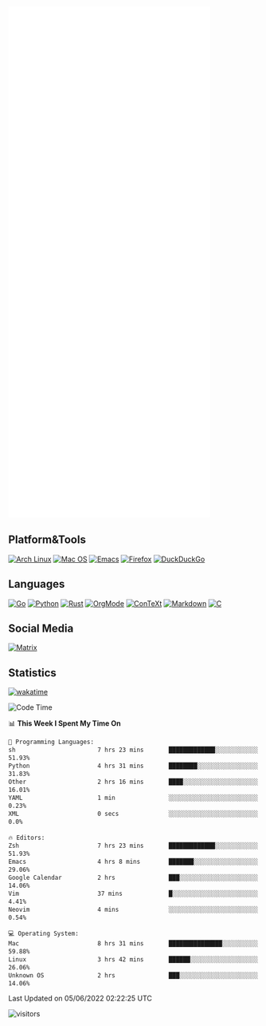 ![Metrics](https://github.com/SteamedFish/SteamedFish/blob/master/github-metrics.svg)

## Platform&Tools

[![Arch Linux](https://img.shields.io/badge/ArchLinux-1793D1?logo=arch-linux&logoColor=fff&style=flat-square)](https://archlinux.org/)
[![Mac OS](https://img.shields.io/badge/MacOS-000000?style=flat-square&logo=macos&logoColor=F0F0F0)](https://www.apple.com/macos/)
[![Emacs](https://img.shields.io/badge/Emacs-%237F5AB6.svg?&style=flat-square&logo=gnu-emacs&logoColor=white)](https://www.gnu.org/software/emacs/)
[![Firefox](https://img.shields.io/badge/Firefox-FF7139?style=flat-square&logo=Firefox-Browser&logoColor=white)](https://firefox.com/)
[![DuckDuckGo](https://img.shields.io/badge/DuckDuckGo-DE5833?style=flat-square&logo=DuckDuckGo&logoColor=white)](https://duckduckgo.com/)

## Languages

[![Go](https://img.shields.io/badge/Golang-%2300ADD8.svg?style=flat-square&logo=go&logoColor=white)](https://golang.org/)
[![Python](https://img.shields.io/badge/Python-3670A0?style=flat-square&logo=python&logoColor=ffdd54)](https://www.python.org/)
[![Rust](https://img.shields.io/badge/Rust-%23000000.svg?style=flat-square&logo=rust&logoColor=white)](https://www.rust-lang.org/)
[![OrgMode](https://img.shields.io/badge/OrgMode-%23000000.svg?style=flat-square&logo=org&logoColor=white)](https://orgmode.org/)
[![ConTeXt](https://img.shields.io/badge/ConTeXt-%23008080.svg?style=flat-square&logo=latex&logoColor=white)](https://contextgarden.net/)
[![Markdown](https://img.shields.io/badge/MarkDown-%23000000.svg?style=flat-square&logo=markdown&logoColor=white)](https://daringfireball.net/projects/markdown/)
[![C](https://img.shields.io/badge/C-%2300599C.svg?style=flat-square&logo=c&logoColor=white)](https://www.iso.org/standard/74528.html)

## Social Media

[![Matrix](https://img.shields.io/badge/SteamedFish-2CA5E0?style=social&logo=matrix&logoColor=black)](https://matrix.to/#/@i:steamedfish.org)

## Statistics
[![wakatime](https://wakatime.com/badge/user/168280d6-fcf2-4b4f-ad3a-dc4612f35b38.svg)](https://wakatime.com/@168280d6-fcf2-4b4f-ad3a-dc4612f35b38)

<!--START_SECTION:waka-->
![Code Time](http://img.shields.io/badge/Code%20Time-1%2C842%20hrs%2044%20mins-blue)

📊 **This Week I Spent My Time On** 

```text
💬 Programming Languages: 
sh                       7 hrs 23 mins       █████████████░░░░░░░░░░░░   51.93% 
Python                   4 hrs 31 mins       ████████░░░░░░░░░░░░░░░░░   31.83% 
Other                    2 hrs 16 mins       ████░░░░░░░░░░░░░░░░░░░░░   16.01% 
YAML                     1 min               ░░░░░░░░░░░░░░░░░░░░░░░░░   0.23% 
XML                      0 secs              ░░░░░░░░░░░░░░░░░░░░░░░░░   0.0%

🔥 Editors: 
Zsh                      7 hrs 23 mins       █████████████░░░░░░░░░░░░   51.93% 
Emacs                    4 hrs 8 mins        ███████░░░░░░░░░░░░░░░░░░   29.06% 
Google Calendar          2 hrs               ███░░░░░░░░░░░░░░░░░░░░░░   14.06% 
Vim                      37 mins             █░░░░░░░░░░░░░░░░░░░░░░░░   4.41% 
Neovim                   4 mins              ░░░░░░░░░░░░░░░░░░░░░░░░░   0.54%

💻 Operating System: 
Mac                      8 hrs 31 mins       ███████████████░░░░░░░░░░   59.88% 
Linux                    3 hrs 42 mins       ██████░░░░░░░░░░░░░░░░░░░   26.06% 
Unknown OS               2 hrs               ███░░░░░░░░░░░░░░░░░░░░░░   14.06%

```


 Last Updated on 05/06/2022 02:22:25 UTC
<!--END_SECTION:waka-->

![visitors](https://visitor-badge.laobi.icu/badge?page_id=SteamedFish.SteamedFish)
